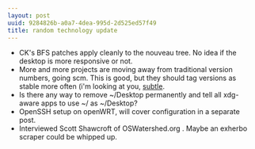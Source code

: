 ```yaml
---
layout: post
uuid: 9284826b-a0a7-4dea-995d-2d525ed57f49
title: random technology update
---
```


* CK's BFS patches apply cleanly to the nouveau tree. No idea if the desktop is
more responsive or not.
* More and more projects are moving away from traditional version numbers, going
scm. This is good, but they should tag versions as stable more often (i'm
looking at you, [subtle][].
* Is there any way to remove ~/Desktop permanently and tell all xdg-aware apps
to use ~/ as ~/Desktop?
* OpenSSH setup on openWRT, will cover configuration in a separate post.
* Interviewed Scott Shawcroft of OSWatershed.org . Maybe an exherbo scraper
could be whipped up.

[subtle]: http://subforge.org
